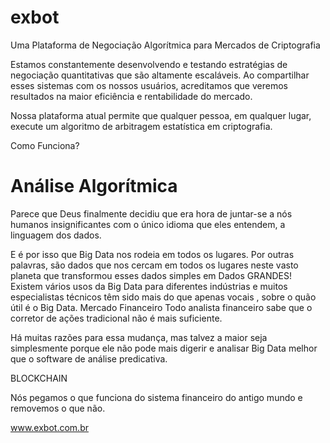 # exbot
Uma Plataforma de Negociação Algorítmica para Mercados de Criptografia

Estamos constantemente desenvolvendo e testando estratégias de negociação quantitativas que são altamente escaláveis. Ao compartilhar esses sistemas com os nossos usuários, acreditamos que veremos resultados na maior eficiência e rentabilidade do mercado.

Nossa plataforma atual permite que qualquer pessoa, em qualquer lugar, execute um algoritmo de arbitragem estatística em criptografia.

Como Funciona?

# Análise Algorítmica

Parece que Deus finalmente decidiu que era hora de juntar-se a nós humanos insignificantes com o único idioma que eles entendem, a linguagem dos dados.

E é por isso que Big Data nos rodeia em todos os lugares. Por outras palavras, são dados que nos cercam em todos os lugares neste vasto planeta que transformou esses dados simples em Dados GRANDES! Existem vários usos da Big Data para diferentes indústrias e muitos especialistas técnicos têm sido mais do que apenas vocais , sobre o quão útil é o Big Data.
Mercado Financeiro
Todo analista financeiro sabe que o corretor de ações tradicional não é mais suficiente.

Há muitas razões para essa mudança, mas talvez a maior seja simplesmente porque ele não pode mais digerir e analisar Big Data melhor que o software de análise predicativa.

BLOCKCHAIN

Nós pegamos o que funciona do sistema financeiro do antigo mundo e removemos o que não.

www.exbot.com.br
